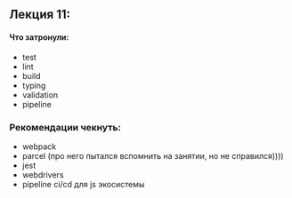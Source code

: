 ## Лекция 11: 


#### Что затронули:

- test
- lint
- build
- typing
- validation
- pipeline


### Рекомендации чекнуть:

- webpack
- parcel (про него пытался вспомнить на занятии, но не справился))))
- jest
- webdrivers
- pipeline ci/cd для js экосистемы
